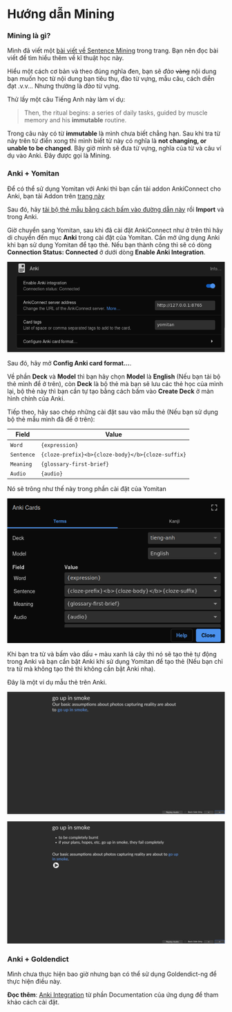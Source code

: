 # Hướng dẫn Mining

### Mining là gì?
Mình đã viết một [bài viết về Sentence Mining](sentence-mining.md) trong trang. Bạn nên đọc bài viết để tìm hiểu thêm về kĩ thuật học này.

Hiểu một cách cơ bản và theo đúng nghĩa đen, bạn sẽ *đào* ~~vàng~~ nội dung bạn muốn học từ nội dung bạn tiêu thụ, đào từ vựng, mẫu câu, cách diễn đạt .v.v... Nhưng thường là *đào* từ vựng.

Thử lấy một câu Tiếng Anh này làm ví dụ:

> Then, the ritual begins: a series of daily tasks, guided by muscle memory and his **immutable** routine.

Trong câu này có từ **immutable** là mình chưa biết chẳng hạn. Sau khi tra từ này trên từ điển xong thì mình biết từ này có nghĩa là **not changing, or unable to be changed**. Bây giờ mình sẽ đưa từ vựng, nghĩa của từ và câu ví dụ vào Anki. Đây được gọi là Mining.

### Anki + Yomitan

Để có thể sử dụng Yomitan với Anki thì bạn cần tải addon AnkiConnect cho Anki, bạn tải Addon trên [trang này](https://ankiweb.net/shared/info/2055492159)

Sau đó, hãy [tải bộ thẻ mẫu bằng cách bấm vào đường dẫn này](img/mining/template-deck.apkg) rồi **Import** và trong Anki.

Giờ chuyển sang Yomitan, sau khi đã cài đặt AnkiConnect như ở trên thì hãy di chuyển đến mục **Anki** trong cài đặt của Yomitan. Cần mở ứng dụng Anki khi bạn sử dụng Yomitan để tạo thẻ. Nếu bạn thành công thì sẽ có dòng **Connection Status: Connected** ở dưới dòng **Enable Anki Integration**.

![alt text](img/mining/enable-anki.png)

Sau đó, hãy mở **Config Anki card format...**.

Về phần **Deck** và **Model** thì bạn hãy chọn **Model** là **English** (Nếu bạn tải bộ thẻ mình để ở trên), còn **Deck** là bộ thẻ mà bạn sẽ lưu các thẻ học của mình lại, bộ thẻ này thì bạn cần tự tạo bằng cách bấm vào **Create Deck** ở màn hình chính của Anki.

Tiếp theo, hãy sao chép những cài đặt sau vào mẫu thẻ (Nếu bạn sử dụng bộ thẻ mẫu mình đã để ở trên):

| Field | Value |
| --- | --- |
| `Word` | `{expression}` |
| `Sentence` | `{cloze-prefix}<b>{cloze-body}</b>{cloze-suffix}` |
| `Meaning` | `{glossary-first-brief}` |
| `Audio` | `{audio}` |

Nó sẽ trông như thế này trong phần cài đặt của Yomitan

![alt text](img/mining/anki-template.png)

Khi bạn tra từ và bấm vào dấu `+` màu xanh lá cây thì nó sẽ tạo thẻ tự động trong Anki và bạn cần bật Anki khi sử dụng Yomitan để tạo thẻ (Nếu bạn chỉ tra từ mà không tạo thẻ thì không cần bật Anki nha).

Đây là một ví dụ mẫu thẻ trên Anki.

![alt text](img/mining/front-anki.png)

![alt text](img/mining/back-anki.png)


### Anki + Goldendict
Mình chưa thực hiện bao giờ nhưng bạn có thể sử dụng Goldendict-ng để thực hiện điều này.

**Đọc thêm**: [Anki Integration](https://xiaoyifang.github.io/goldendict-ng/topic_anki/) từ phần Documentation của ứng dụng để tham khảo cách cài đặt.